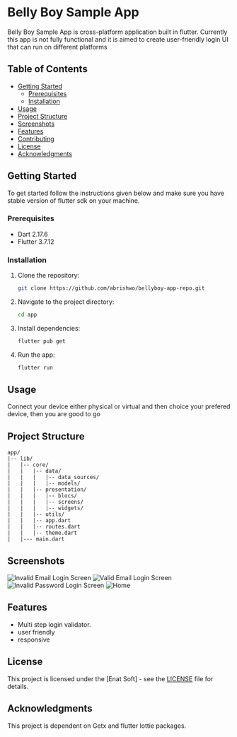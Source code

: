 # Belly Boy Sample App

Belly Boy Sample App is cross-platform application built in flutter. Currently this app is not fully functional and it is aimed to create user-friendly login UI that can run on different platforms
          

## Table of Contents

- [Getting Started](#getting-started)
  - [Prerequisites](#prerequisites)
  - [Installation](#installation)
- [Usage](#usage)
- [Project Structure](#project-structure)
- [Screenshots](#screenshots)
- [Features](#features)
- [Contributing](#contributing)
- [License](#license)
- [Acknowledgments](#acknowledgments)

## Getting Started

To get started follow the instructions given below and make sure you have stable version of flutter sdk on your machine.
### Prerequisites

- Dart 2.17.6
- Flutter 3.7.12

### Installation

1. Clone the repository:

   ```sh
   git clone https://github.com/abrishwo/bellyboy-app-repo.git

   ```


2. Navigate to the project directory:

   ```sh
   cd app
   ```

3. Install dependencies:

   ```sh
   flutter pub get
   ```

4. Run the app:

   ```sh
   flutter run
   ```

## Usage

Connect your device either physical or virtual and then choice your prefered device, then you are good to go

## Project Structure
```
app/
|-- lib/
|   |-- core/
|   |   |-- data/
|   |   |   |-- data_sources/
|   |   |   |-- models/
|   |   |-- presentation/
|   |   |   |-- blocs/
|   |   |   |-- screens/
|   |   |   |-- widgets/
|   |   |-- utils/
|   |   |-- app.dart
|   |   |-- routes.dart
|   |   |-- theme.dart
|   |--- main.dart
```
## Screenshots

![Invalid Email Login Screen](https://www.dev.enatsoft.com/1.png)
![Valid Email Login Screen](https://www.dev.enatsoft.com/2.png)
![Invalid Password Login Screen](https://www.dev.enatsoft.com/3.png)
![Home](https://www.dev.enatsoft.com/4.png)


## Features

- Multi step login validator.
- user friendly
- responsive



## License

This project is licensed under the [Enat Soft] - see the [LICENSE](LICENSE) file for details.

## Acknowledgments



This project is dependent on Getx and flutter lottie packages.

